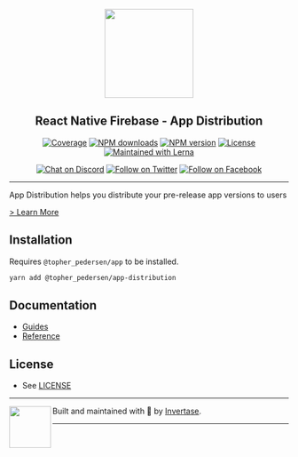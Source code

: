 <p align="center">
  <a href="https://rnfirebase.io">
    <img width="160px" src="https://i.imgur.com/JIyBtKW.png"><br/>
  </a>
  <h2 align="center">React Native Firebase - App Distribution</h2>
</p>

<p align="center">
  <a href="https://api.rnfirebase.io/coverage/app-distribution/detail"><img src="https://api.rnfirebase.io/coverage/app-distribution/badge?style=flat-square" alt="Coverage"></a>
  <a href="https://www.npmjs.com/package/@topher_pedersen/app-distribution"><img src="https://img.shields.io/npm/dm/@topher_pedersen/app-distribution.svg?style=flat-square" alt="NPM downloads"></a>
  <a href="https://www.npmjs.com/package/@topher_pedersen/app-distribution"><img src="https://img.shields.io/npm/v/@topher_pedersen/app-distribution.svg?style=flat-square" alt="NPM version"></a>
  <a href="/LICENSE"><img src="https://img.shields.io/npm/l/react-native-firebase.svg?style=flat-square" alt="License"></a>
  <a href="https://lerna.js.org/"><img src="https://img.shields.io/badge/maintained%20with-lerna-cc00ff.svg?style=flat-square" alt="Maintained with Lerna"></a>
</p>

<p align="center">
  <a href="https://invertase.link/discord"><img src="https://img.shields.io/discord/295953187817521152.svg?style=flat-square&colorA=7289da&label=Chat%20on%20Discord" alt="Chat on Discord"></a>
  <a href="https://twitter.com/rnfirebase"><img src="https://img.shields.io/twitter/follow/rnfirebase.svg?style=flat-square&colorA=1da1f2&colorB=&label=Follow%20on%20Twitter" alt="Follow on Twitter"></a>
  <a href="https://www.facebook.com/groups/rnfirebase"><img src="https://img.shields.io/badge/Follow%20on%20Facebook-4172B8?logo=facebook&style=flat-square&logoColor=fff" alt="Follow on Facebook"></a>
</p>

---

App Distribution helps you distribute your pre-release app versions to users

[> Learn More](https://firebase.google.com/products/app-distribution/)

## Installation

Requires `@topher_pedersen/app` to be installed.

```bash
yarn add @topher_pedersen/app-distribution
```

## Documentation

- [Guides](https://rnfirebase.io/app-distribution/usage)
- [Reference](https://rnfirebase.io/reference/app-distribution)

## License

- See [LICENSE](/LICENSE)

---

<p>
  <img align="left" width="75px" src="https://static.invertase.io/assets/invertase-logo-small.png">
  <p align="left">
    Built and maintained with 💛 by <a href="https://invertase.io">Invertase</a>.
  </p>
</p>

---
